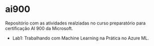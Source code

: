 # ai900

Repositório com as atividades realziadas no curso preparatório para certificação AI 900 da Microsoft.

- Lab1: Trabalhando com Machine Learning na Prática no Azure ML.
